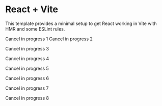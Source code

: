 # React + Vite

This template provides a minimal setup to get React working in Vite with HMR and some ESLint rules.

Cancel in progress 1
Cancel in progress 2

Cancel in progress 3

Cancel in progress 4

Cancel in progress 5


Cancel in progress 6

Cancel in progress 7

Cancel in progress 8
